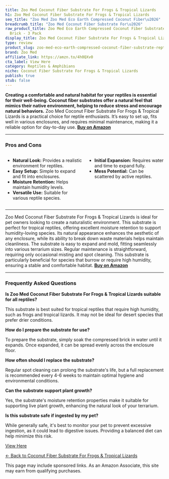 ```yaml
---
title: Zoo Med Coconut Fiber Substrate For Frogs & Tropical Lizards
h1: Zoo Med Coconut Fiber Substrate For Frogs & Tropical Lizards
seo_title: "Zoo Med Zoo Med Eco Earth Compressed Coconut Fiber\u2026"
breadcrumb_title: "Zoo Med Coconut Fiber Substrate For\u2026"
raw_product_title: Zoo Med Eco Earth Compressed Coconut Fiber Substrate Reptiles 1
  Brick - 3 Pack
display_title: Zoo Med Coconut Fiber Substrate For Frogs & Tropical Lizards
type: review
product_slug: zoo-med-eco-earth-compressed-coconut-fiber-substrate-reptiles-1-brick-3-pack
brand: Zoo Med
affiliate_link: https://amzn.to/4h0QXv0
cta_label: View Here
category: Reptiles & Amphibians
niche: Coconut Fiber Substrate For Frogs & Tropical Lizards
publish: true
stub: false
---
```


<div id="intro" class="full-width">
  <p><strong>Creating a comfortable and natural habitat for your reptiles is essential for their well-being. Coconut fiber substrates offer a natural feel that mimics their native environment, helping to reduce stress and encourage natural behaviors.</strong> Zoo Med Coconut Fiber Substrate For Frogs & Tropical Lizards is a practical choice for reptile enthusiasts. It’s easy to set up, fits well in various enclosures, and requires minimal maintenance, making it a reliable option for day-to-day use. <a href="https://amzn.to/4h0QXv0" rel="nofollow sponsored noopener" target="_blank"><strong>Buy on Amazon</strong></a></p>
</div>

<hr />
<h3 id="pros-cons">Pros and Cons</h3>
<div class="pc-grid" style="display:grid;grid-template-columns:1fr 1fr;gap:16px;">
  <ul>
    <li><strong>Natural Look:</strong> Provides a realistic environment for reptiles.</li>
    <li><strong>Easy Setup:</strong> Simple to expand and fit into enclosures.</li>
    <li><strong>Moisture Retention:</strong> Helps maintain humidity levels.</li>
    <li><strong>Versatile Use:</strong> Suitable for various reptile species.</li>
  </ul>
  <ul>
    <li><strong>Initial Expansion:</strong> Requires water and time to expand fully.</li>
    <li><strong>Mess Potential:</strong> Can be scattered by active reptiles.</li>
  </ul>
</div>
<hr />

<div class="full-width">
  <p>Zoo Med Coconut Fiber Substrate For Frogs & Tropical Lizards is ideal for pet owners looking to create a naturalistic environment. This substrate is perfect for tropical reptiles, offering excellent moisture retention to support humidity-loving species. Its natural appearance enhances the aesthetic of any enclosure, while its ability to break down waste materials helps maintain cleanliness. The substrate is easy to expand and mold, fitting seamlessly into various terrarium sizes. Regular maintenance is straightforward, requiring only occasional misting and spot cleaning. This substrate is particularly beneficial for species that burrow or require high humidity, ensuring a stable and comfortable habitat. <a href="https://amzn.to/4h0QXv0" rel="nofollow sponsored noopener" target="_blank"><strong>Buy on Amazon</strong></a></p>
</div>

<hr />
<h3 id="faqs">Frequently Asked Questions</h3>

<p><strong>Is Zoo Med Coconut Fiber Substrate For Frogs & Tropical Lizards suitable for all reptiles?</strong></p>
<p>This substrate is best suited for tropical reptiles that require high humidity, such as frogs and tropical lizards. It may not be ideal for desert species that prefer drier conditions.</p>

<p><strong>How do I prepare the substrate for use?</strong></p>
<p>To prepare the substrate, simply soak the compressed brick in water until it expands. Once expanded, it can be spread evenly across the enclosure floor.</p>

<p><strong>How often should I replace the substrate?</strong></p>
<p>Regular spot cleaning can prolong the substrate's life, but a full replacement is recommended every 4-6 weeks to maintain optimal hygiene and environmental conditions.</p>

<p><strong>Can the substrate support plant growth?</strong></p>
<p>Yes, the substrate's moisture retention properties make it suitable for supporting live plant growth, enhancing the natural look of your terrarium.</p>

<p><strong>Is this substrate safe if ingested by my pet?</strong></p>
<p>While generally safe, it's best to monitor your pet to prevent excessive ingestion, as it could lead to digestive issues. Providing a balanced diet can help minimize this risk.</p>
<p><a class="btn" href="https://amzn.to/4h0QXv0" target="_blank" rel="nofollow sponsored noopener">View Here</a></p>
<p><a href="/roundups/reptiles-amphibians/coconut-fiber-substrate-for-frogs-tropical-lizards/">← Back to Coconut Fiber Substrate For Frogs & Tropical Lizards</a></p>
<aside class="disclosure">This page may include sponsored links. As an Amazon Associate, this site may earn from qualifying purchases.</aside>

